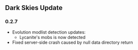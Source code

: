 ## Dark Skies Update
### 0.2.7

- Evolution modlist detection updates:
  - Lycanite's mobs is now detected
- Fixed server-side crash caused by null data directory return
